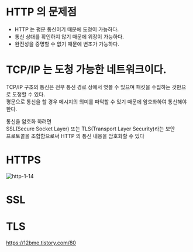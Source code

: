 # HTTP 의 문제점
* HTTP 는 평문 통신이기 때문에 도청이 가능하다.     
* 통신 상대를 확인하지 않기 때문에 위장이 가능하다.      
* 완전성을 증명할 수 없기 때문에 변조가 가능하다.      
     
# TCP/IP 는 도청 가능한 네트워크이다.
TCP/IP 구조의 통신은 전부 통신 경로 상에서 엿볼 수 있으며 패킷을 수집하는 것만으로 도청할 수 있다.   
평문으로 통신을 할 경우 메시지의 의미를 파악할 수 있기 때문에 암호화하여 통신해야 한다.  
      
통신을 암호화 하려면     
SSL(Secure Socket Layer) 또는 TLS(Transport Layer Security)라는 보안    
프로토콜을 조합함으로써 HTTP 의 통신 내용을 암호화할 수 있다   


# HTTPS 

![http-1-14](https://user-images.githubusercontent.com/50267433/138423993-cea44886-cb35-4fc1-ae56-64320b6ee7b8.png)



# SSL


# TLS 




https://12bme.tistory.com/80
